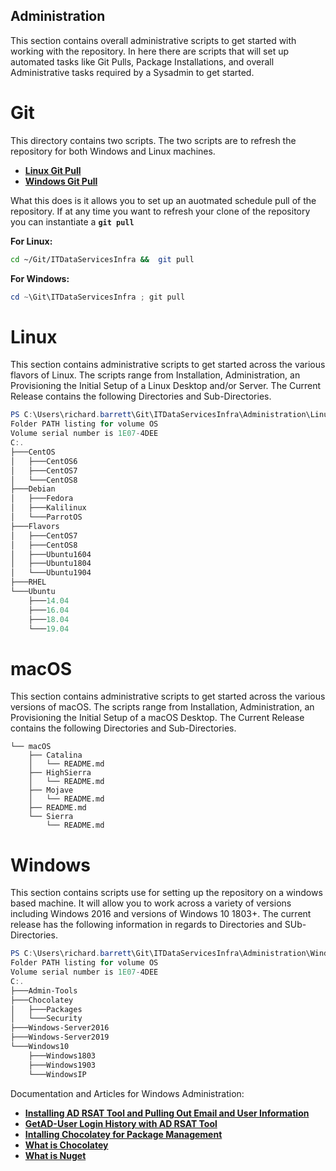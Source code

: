 ## Administration
This section contains overall administrative scripts to get started with working with the repository. 
In here there are scripts that will set up automated tasks like Git Pulls, Package Installations, and overall Administrative tasks required by a Sysadmin to get started. 

# Git
This directory contains two scripts. 
The two scripts are to refresh the repository for both Windows and Linux machines. 
- **[Linux Git Pull](https://github.com/Richard-Barrett/ITDataServicesInfra/blob/master/Administration/Git/git_pull.sh)**
- **[Windows Git Pull](https://github.com/Richard-Barrett/ITDataServicesInfra/blob/master/Administration/Git/git_pull.ps1)**

What this does is it allows you to set up an auotmated schedule pull of the repository. 
If at any time you want to refresh your clone of the repository you can instantiate a **`git pull`**

**For Linux:**
```bash
cd ~/Git/ITDataServicesInfra &&  git pull
```

**For Windows:**
```powershell
cd ~\Git\ITDataServicesInfra ; git pull
```
# Linux
This section contains administrative scripts to get started across the various flavors of Linux. 
The scripts range from Installation, Administration, an Provisioning the Initial Setup of a Linux Desktop and/or Server.
The Current Release contains the following Directories and Sub-Directories.
```powershell
PS C:\Users\richard.barrett\Git\ITDataServicesInfra\Administration\Linux> tree
Folder PATH listing for volume OS
Volume serial number is 1E07-4DEE
C:.
├───CentOS
│   ├───CentOS6
│   ├───CentOS7
│   └───CentOS8
├───Debian
│   ├───Fedora
│   ├───Kalilinux
│   └───ParrotOS
├───Flavors
│   ├───CentOS7
│   ├───CentOS8
│   ├───Ubuntu1604
│   ├───Ubuntu1804
│   └───Ubuntu1904
├───RHEL
└───Ubuntu
    ├───14.04
    ├───16.04
    ├───18.04
    └───19.04
```
# macOS
This section contains administrative scripts to get started across the various versions of macOS. 
The scripts range from Installation, Administration, an Provisioning the Initial Setup of a macOS Desktop.
The Current Release contains the following Directories and Sub-Directories.
```
└── macOS
    ├── Catalina
    │   └── README.md
    ├── HighSierra
    │   └── README.md
    ├── Mojave
    │   └── README.md
    ├── README.md
    └── Sierra
        └── README.md
```

# Windows
This section contains scripts use for setting up the repository on a windows based machine. 
It will allow you to work across a variety of versions including Windows 2016 and versions of Windows 10 1803+. 
The current release has the following information in regards to Directories and SUb-Directories.
```powershell
PS C:\Users\richard.barrett\Git\ITDataServicesInfra\Administration\Windows> tree
Folder PATH listing for volume OS
Volume serial number is 1E07-4DEE
C:.
├───Admin-Tools
├───Chocolatey
│   ├───Packages
│   └───Security
├───Windows-Server2016
├───Windows-Server2019
└───Windows10
    ├───Windows1803
    ├───Windows1903
    └───WindowsIP
```

Documentation and Articles for Windows Administration:
- **[Installing AD RSAT Tool and Pulling Out Email and User Information](http://woshub.com/get-aduser-getting-active-directory-users-data-via-powershell/)**
- **[GetAD-User Login History with AD RSAT Tool](https://gallery.technet.microsoft.com/scriptcenter/Get-All-AD-Users-Logon-9e721a89)**
- **[Intalling Chocolatey for Package Management](https://chocolatey.org/install)**
- **[What is Chocolatey](https://chocolatey.org/why-chocolatey)**
- **[What is Nuget](https://docs.microsoft.com/en-us/nuget/what-is-nuget)**
